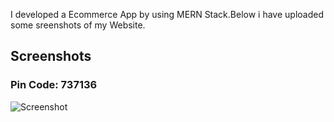 I developed a Ecommerce App by using MERN Stack.Below i have uploaded some sreenshots of my Website.
## Screenshots

### Pin Code: 737136

![Screenshot](about.jpg)

